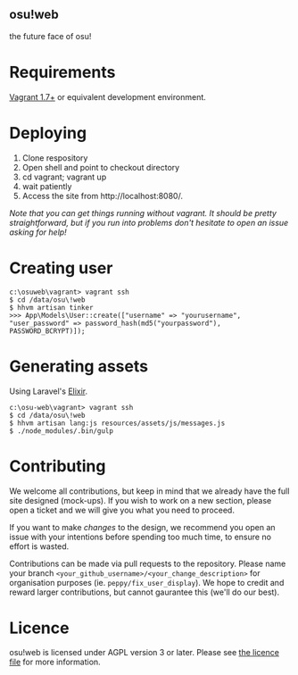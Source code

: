 osu!web
--------

the future face of osu!

Requirements
============

[Vagrant 1.7+](http://www.vagrantup.com/downloads.html) or equivalent development environment.

Deploying
=========

1. Clone respository
2. Open shell and point to checkout directory
3. cd vagrant; vagrant up
4. wait patiently
5. Access the site from http://localhost:8080/.

*Note that you can get things running without vagrant. It should be pretty straightforward, but if you run into problems don't hesitate to open an issue asking for help!*

Creating user
=============

    c:\osuweb\vagrant> vagrant ssh
    $ cd /data/osu\!web
    $ hhvm artisan tinker
    >>> App\Models\User::create(["username" => "yourusername", "user_password" => password_hash(md5("yourpassword"), PASSWORD_BCRYPT)]);

Generating assets
=================

Using Laravel's [Elixir](http://laravel.com/docs/5.1/elixir).

    c:\osu-web\vagrant> vagrant ssh
    $ cd /data/osu\!web
    $ hhvm artisan lang:js resources/assets/js/messages.js
    $ ./node_modules/.bin/gulp

Contributing
=======

We welcome all contributions, but keep in mind that we already have the full site designed (mock-ups). If you wish to work on a new section, please open a ticket and we will give you what you need to proceed.

If you want to make *changes* to the design, we recommend you open an issue with your intentions before spending too much time, to ensure no effort is wasted.

Contributions can be made via pull requests to the repository. Please name your branch `<your_github_username>/<your_change_description>` for organisation purposes (ie. `peppy/fix_user_display`). We hope to credit and reward larger contributions, but cannot gaurantee this (we'll do our best).

Licence
=======
osu!web is licensed under AGPL version 3 or later. Please see [the licence file](LICENCE) for more information.
